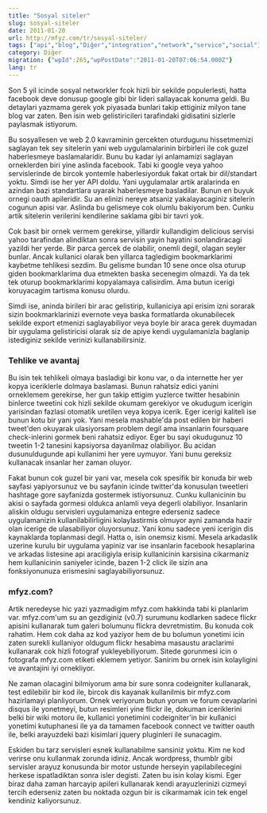 ```yaml
---
title: "Sosyal siteler"
slug: sosyal-siteler
date: 2011-01-20
url: http://mfyz.com/tr/sosyal-siteler/
tags: ["api","blog","Diğer","integration","network","service","social"]
category: Diğer
migration: {"wpId":265,"wpPostDate":"2011-01-20T07:06:54.000Z"}
lang: tr
---
```


Son 5 yil icinde sosyal networkler fcok hizli bir sekilde populerlesti, hatta facebook deve donusup google gibi bir lideri sallayacak konuma geldi. Bu detaylari yazmama gerek yok piyasada bunlari takip ettiginiz milyon tane blog var zaten. Ben isin web gelistiricileri tarafindaki gidisatini sizlerle paylasmak istiyorum.

Bu sosyallesen ve web 2.0 kavraminin gercekten oturdugunu hissetmemizi saglayan tek sey sitelerin yani web uygulamalarinin birbirleri ile cok guzel haberlesmeye baslamalaridir. Bunu bu kadar iyi anlamamizi saglayan orneklerden biri yine aslinda facebook. Tabi ki google veya yahoo servislerinde de bircok yontemle haberlesiyorduk fakat ortak bir dil/standart yoktu. Simdi ise her yer API doldu. Yani uygulamalar artik aralarinda en azindan bazi standartlara uyarak haberlesmeye basladilar. Bunun en buyuk ornegi oauth apileridir. Su an elinizi nereye atsaniz yakalayacaginiz sitelerin cogunun apisi var. Aslinda bu gelismeye cok olumlu bakiyorum ben. Cunku artik sitelerin verilerini kendilerine saklama gibi bir tavri yok.

Cok basit bir ornek vermem gerekirse, yillardir kullandigim delicious servisi yahoo tarafindan alindiktan sonra servisin yayin hayatini sonlandiracagi yazildi her yerde. Bir parca gercek de olabilir, onemli degil, olagan seyler bunlar. Ancak kullanici olarak ben yillarca tagledigim bookmarklarimi kaybetme tehlikesi sezdim. Bu gelisme bundan 10 sene once olsa oturup giden bookmarklarima dua etmekten baska secenegim olmazdi. Ya da tek tek oturup bookmarklarimi kopyalamaya calisirdim. Ama butun icerigi koruyacagim tartisma konusu olurdu.

Simdi ise, aninda birileri bir arac gelistirip, kullaniciya api erisim izni sorarak sizin bookmarklarinizi evernote veya baska formatlarda okunabilecek sekilde export etmenizi saglayabiliyor veya boyle bir araca gerek duymadan bir uygulama gelistiricisi olarak siz de apiye kendi uygulamanizla baglanip istediginiz sekilde verinizi kullanabilirsiniz.

### Tehlike ve avantaj

Bu isin tek tehlikeli olmaya basladigi bir konu var, o da internette her yer kopya iceriklerle dolmaya baslamasi. Bunun rahatsiz edici yanini orneklemem gerekirse, her gun takip ettigim yuzlerce twitter hesabinin binlerce tweetini cok hizli sekilde okumam gerekiyor ve okudugum icerigin yarisindan fazlasi otomatik uretilen veya kopya icerik. Eger icerigi kaliteli ise bunun kotu bir yani yok. Yani mesela mashable'da post edilen bir haberi tweet'den okuyarak ulasiyorsam problem degil ama insanlarin foursquare check-inlerini gormek beni rahatsiz ediyor. Eger bu sayi okudugunuz 10 tweetin 1-2 tanesini kapsiyorsa dayanilmaz olabiliyor. Bu acidan dusunuldugunde api kullanimi her yere uymuyor. Yani bunu gereksiz kullanacak insanlar her zaman oluyor.

Fakat bunun cok guzel bir yani var, mesela cok spesifik bir konuda bir web sayfasi yapiyorsunuz ve bu sayfanin icinde twitter'da konusulan tweetleri hashtage gore sayfanizda gostermek istiyorsunuz. Cunku kullanicinin bu akisi o sayfada gormesi oldukca anlamli veya degerli olabiliyor. Insanlarin aliskin oldugu servisleri uygulamaniza entegre ederseniz sadece uygulamanizin kullanilabilirligini kolaylastirmis olmuyor ayni zamanda hazir olan icerige de ulasabiliyor oluyorsunuz. Yani konu sadece yeni icerigin dis kaynaklarda toplanmasi degil. Hatta o, isin onemsiz kismi. Mesela arkadaslik uzerine kurulu bir uygulama yapiniz var ise insanlarin facebook hesaplarina ve arkadas listesine api araciligiyla erisip kullanicinin karsisina cikarmaniz hem kullanicinin saniyeler icinde, bazen 1-2 click ile sizin ana fonksiyonunuza erismesini saglayabiliyorsunuz.

### mfyz.com?

Artik neredeyse hic yazi yazmadigim mfyz.com hakkinda tabi ki planlarim var. mfyz.com'um su an gezdiginiz (v0.7) surumunu kodlarken sadece flickr apisini kullanarak tum galeri bolumunu flickra devretmistim. Bu konuda cok rahatim. Hem cok daha az kod yaziyor hem de bu bolumun yonetimi icin zaten surekli kullaniyor oldugum flickr hesabima masaustu araclarimi kullanarak cok hizli fotograf yukleyebiliyorum. Sitede gorunmesi icin o fotografa mfyz.com etiketi eklemem yetiyor. Sanirim bu ornek isin kolayligini ve avantajini iyi ornekliyor.

Ne zaman olacagini bilmiyorum ama bir sure sonra codeigniter kullanarak, test edilebilir bir kod ile, bircok dis kayanak kullanilmis bir mfyz.com hazirlamayi planliyorum. Ornek veriyorum butun yorum ve forum cevaplarini disqus ile yonetmeyi, butun resimleri yine flickr ile, dokuman iceriklerini belki bir wiki motoru ile, kullanici yonetimini codeigniter'in bir kullanici yonetimi kutuphanesi ile ya da tamamen facebook connect ve twitter oauth ile, belki arayuzdeki bazi kisimlari jquery pluginleri ile sunacagim.

Eskiden bu tarz servisleri esnek kullanabilme sansiniz yoktu. Kim ne kod verirse onu kullanmak zorunda idiniz. Ancak wordpress, thumblr gibi servisler arayuz konusunda bir motor ustunde herseyin yapilabilecegini herkese ispatladiktan sonra isler degisti. Zaten bu isin kolay kismi. Eger biraz daha zaman harcayip apileri kullanarak kendi arayuzlerinizi cizmeyi tercih ederseniz zaten bu noktada ozgun bir is cikarmamak icin tek engel kendiniz kaliyorsunuz.
